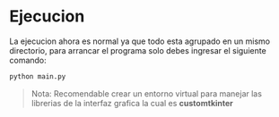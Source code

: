 
# Ejecucion
La ejecucion ahora es normal ya que todo esta agrupado en un mismo directorio, para arrancar el programa solo debes ingresar el siguiente comando:

``` bash
python main.py
```

> Nota: Recomendable crear un entorno virtual para manejar las librerias de la interfaz grafica la cual es **customtkinter**